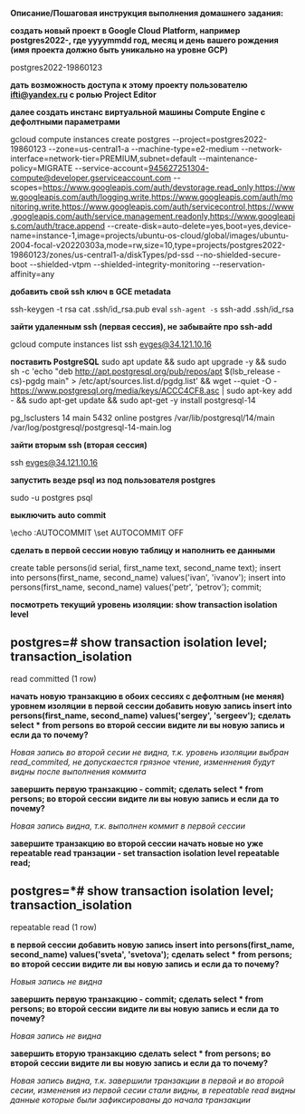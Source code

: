 **Описание/Пошаговая инструкция выполнения домашнего задания:**


**создать новый проект в Google Cloud Platform, например postgres2022-, где yyyymmdd год, месяц и день вашего рождения (имя проекта должно быть уникально на уровне GCP)**

postgres2022-19860123

**дать возможность доступа к этому проекту пользователю ifti@yandex.ru с ролью Project Editor**

**далее создать инстанс виртуальной машины Compute Engine с дефолтными параметрами**

gcloud compute instances create postgres --project=postgres2022-19860123 --zone=us-central1-a --machine-type=e2-medium --network-interface=network-tier=PREMIUM,subnet=default --maintenance-policy=MIGRATE --service-account=945627251304-compute@developer.gserviceaccount.com --scopes=https://www.googleapis.com/auth/devstorage.read_only,https://www.googleapis.com/auth/logging.write,https://www.googleapis.com/auth/monitoring.write,https://www.googleapis.com/auth/servicecontrol,https://www.googleapis.com/auth/service.management.readonly,https://www.googleapis.com/auth/trace.append --create-disk=auto-delete=yes,boot=yes,device-name=instance-1,image=projects/ubuntu-os-cloud/global/images/ubuntu-2004-focal-v20220303a,mode=rw,size=10,type=projects/postgres2022-19860123/zones/us-central1-a/diskTypes/pd-ssd --no-shielded-secure-boot --shielded-vtpm --shielded-integrity-monitoring --reservation-affinity=any

**добавить свой ssh ключ в GCE metadata**

ssh-keygen -t rsa
cat .ssh/id_rsa.pub
eval `ssh-agent -s`
ssh-add .ssh/id_rsa

**зайти удаленным ssh (первая сессия), не забывайте про ssh-add**

gcloud compute instances list
ssh evges@34.121.10.16

**поставить PostgreSQL**
sudo apt update && sudo apt upgrade -y && sudo sh -c 'echo "deb http://apt.postgresql.org/pub/repos/apt $(lsb_release -cs)-pgdg main" > /etc/apt/sources.list.d/pgdg.list' && wget --quiet -O - https://www.postgresql.org/media/keys/ACCC4CF8.asc | sudo apt-key add - && sudo apt-get update && sudo apt-get -y install postgresql-14

pg_lsclusters
14  main    5432 online postgres /var/lib/postgresql/14/main /var/log/postgresql/postgresql-14-main.log


**зайти вторым ssh (вторая сессия)**

ssh evges@34.121.10.16

**запустить везде psql из под пользователя postgres**

sudo -u postgres psql


**выключить auto commit**

\echo :AUTOCOMMIT
\set AUTOCOMMIT OFF

**сделать в первой сессии новую таблицу и наполнить ее данными**

create table persons(id serial, first_name text, second_name text); 
insert into persons(first_name, second_name) values('ivan', 'ivanov'); 
insert into persons(first_name, second_name) values('petr', 'petrov'); 
commit;

**посмотреть текущий уровень изоляции: show transaction isolation level**

postgres=# show transaction isolation level;
 transaction_isolation
-----------------------
 read committed
(1 row)

**начать новую транзакцию в обоих сессиях с дефолтным (не меняя) уровнем изоляции**
**в первой сессии добавить новую запись insert into persons(first_name, second_name) values('sergey', 'sergeev');**
**сделать select * from persons во второй сессии**
**видите ли вы новую запись и если да то почему?**

*Новая запись во второй сесии не видна, т.к. уровень изоляции выбран read_commited, не допускаестся грязное чтение, изменнения будут видны после выполнения коммита*

**завершить первую транзакцию - commit;**
**сделать select * from persons; во второй сессии**
**видите ли вы новую запись и если да то почему?**

*Новая запись видна, т.к. выполнен коммит в первой сессии*

**завершите транзакцию во второй сессии**
**начать новые но уже repeatable read транзации - set transaction isolation level repeatable read;**

postgres=*# show transaction isolation level;
 transaction_isolation
-----------------------
 repeatable read
(1 row)

**в первой сессии добавить новую запись insert into persons(first_name, second_name) values('sveta', 'svetova');**
**сделать select * from persons; во второй сессии**
**видите ли вы новую запись и если да то почему?**

*Новыя запись не видна*

**завершить первую транзакцию - commit;**
**сделать select * from persons; во второй сессии**
**видите ли вы новую запись и если да то почему?**

*Новая запись не видна*

**завершить вторую транзакцию**
**сделать select * from persons; во второй сессии**
**видите ли вы новую запись и если да то почему?**

*Новая запись видна, т.к. завершили транзакции в первой и во второй сесии, изменения из первой сесии стали видны, в repeatable read видны данные которые были зафиксированы до начала транзакции*